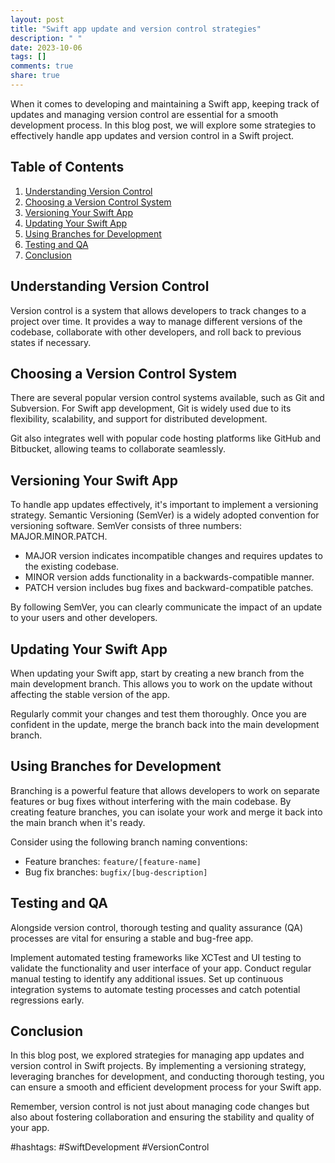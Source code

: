 ```yaml
---
layout: post
title: "Swift app update and version control strategies"
description: " "
date: 2023-10-06
tags: []
comments: true
share: true
---
```


When it comes to developing and maintaining a Swift app, keeping track of updates and managing version control are essential for a smooth development process. In this blog post, we will explore some strategies to effectively handle app updates and version control in a Swift project.

## Table of Contents

1. [Understanding Version Control](#understanding-version-control)
2. [Choosing a Version Control System](#choosing-a-version-control-system)
3. [Versioning Your Swift App](#versioning-your-swift-app)
4. [Updating Your Swift App](#updating-your-swift-app)
5. [Using Branches for Development](#using-branches-for-development)
6. [Testing and QA](#testing-and-qa)
7. [Conclusion](#conclusion)

## Understanding Version Control

Version control is a system that allows developers to track changes to a project over time. It provides a way to manage different versions of the codebase, collaborate with other developers, and roll back to previous states if necessary.

## Choosing a Version Control System

There are several popular version control systems available, such as Git and Subversion. For Swift app development, Git is widely used due to its flexibility, scalability, and support for distributed development.

Git also integrates well with popular code hosting platforms like GitHub and Bitbucket, allowing teams to collaborate seamlessly.

## Versioning Your Swift App

To handle app updates effectively, it's important to implement a versioning strategy. Semantic Versioning (SemVer) is a widely adopted convention for versioning software. SemVer consists of three numbers: MAJOR.MINOR.PATCH.

- MAJOR version indicates incompatible changes and requires updates to the existing codebase.
- MINOR version adds functionality in a backwards-compatible manner.
- PATCH version includes bug fixes and backward-compatible patches.

By following SemVer, you can clearly communicate the impact of an update to your users and other developers.

## Updating Your Swift App

When updating your Swift app, start by creating a new branch from the main development branch. This allows you to work on the update without affecting the stable version of the app.

Regularly commit your changes and test them thoroughly. Once you are confident in the update, merge the branch back into the main development branch. 

## Using Branches for Development

Branching is a powerful feature that allows developers to work on separate features or bug fixes without interfering with the main codebase. By creating feature branches, you can isolate your work and merge it back into the main branch when it's ready.

Consider using the following branch naming conventions:
- Feature branches: `feature/[feature-name]`
- Bug fix branches: `bugfix/[bug-description]`

## Testing and QA

Alongside version control, thorough testing and quality assurance (QA) processes are vital for ensuring a stable and bug-free app.

Implement automated testing frameworks like XCTest and UI testing to validate the functionality and user interface of your app. Conduct regular manual testing to identify any additional issues. Set up continuous integration systems to automate testing processes and catch potential regressions early.

## Conclusion

In this blog post, we explored strategies for managing app updates and version control in Swift projects. By implementing a versioning strategy, leveraging branches for development, and conducting thorough testing, you can ensure a smooth and efficient development process for your Swift app.

Remember, version control is not just about managing code changes but also about fostering collaboration and ensuring the stability and quality of your app.

#hashtags: #SwiftDevelopment #VersionControl